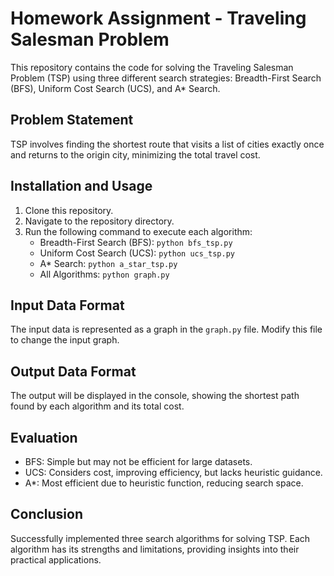# Homework Assignment - Traveling Salesman Problem

This repository contains the code for solving the Traveling Salesman Problem (TSP) using three different search strategies: Breadth-First Search (BFS), Uniform Cost Search (UCS), and A* Search.

## Problem Statement
TSP involves finding the shortest route that visits a list of cities exactly once and returns to the origin city, minimizing the total travel cost.

## Installation and Usage
1. Clone this repository.
2. Navigate to the repository directory.
3. Run the following command to execute each algorithm:
   - Breadth-First Search (BFS): `python bfs_tsp.py`
   - Uniform Cost Search (UCS): `python ucs_tsp.py`
   - A* Search: `python a_star_tsp.py`
   - All Algorithms: `python graph.py`
     
## Input Data Format
The input data is represented as a graph in the `graph.py` file. Modify this file to change the input graph.

## Output Data Format
The output will be displayed in the console, showing the shortest path found by each algorithm and its total cost.

## Evaluation
- BFS: Simple but may not be efficient for large datasets.
- UCS: Considers cost, improving efficiency, but lacks heuristic guidance.
- A*: Most efficient due to heuristic function, reducing search space.

## Conclusion
Successfully implemented three search algorithms for solving TSP. Each algorithm has its strengths and limitations, providing insights into their practical applications.

